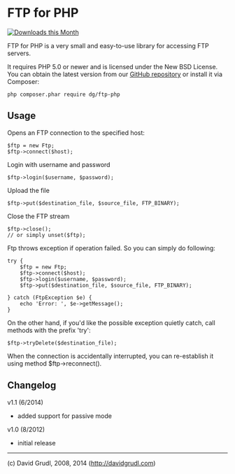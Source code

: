 FTP for PHP
===========

[![Downloads this Month](https://img.shields.io/packagist/dm/dg/ftp-php.svg)](https://packagist.org/packages/dg/ftp-php)

FTP for PHP is a very small and easy-to-use library for accessing FTP servers.

It requires PHP 5.0 or newer and is licensed under the New BSD License.
You can obtain the latest version from our [GitHub repository](http://github.com/dg/ftp-php)
or install it via Composer:

	php composer.phar require dg/ftp-php


Usage
-----

Opens an FTP connection to the specified host:

	$ftp = new Ftp;
	$ftp->connect($host);

Login with username and password

	$ftp->login($username, $password);

Upload the file

	$ftp->put($destination_file, $source_file, FTP_BINARY);

Close the FTP stream

	$ftp->close();
	// or simply unset($ftp);

Ftp throws exception if operation failed. So you can simply do following:

	try {
		$ftp = new Ftp;
		$ftp->connect($host);
		$ftp->login($username, $password);
		$ftp->put($destination_file, $source_file, FTP_BINARY);

	} catch (FtpException $e) {
		echo 'Error: ', $e->getMessage();
	}

On the other hand, if you'd like the possible exception quietly catch, call methods with the prefix 'try':

	$ftp->tryDelete($destination_file);

When the connection is accidentally interrupted, you can re-establish it using method $ftp->reconnect().


Changelog
---------
v1.1 (6/2014)
- added support for passive mode

v1.0 (8/2012)
- initial release


-----
(c) David Grudl, 2008, 2014 (http://davidgrudl.com)
